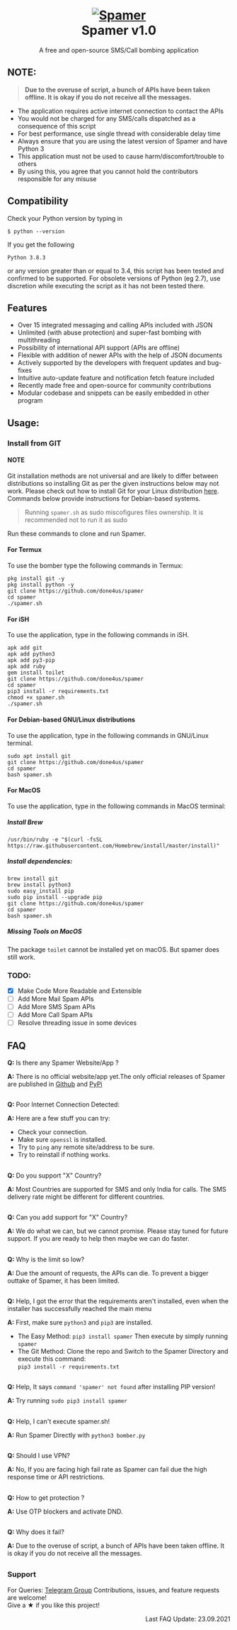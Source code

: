 <h1 align="center">
  <br>
  <a href="https://github.com/done4us/spamer"><img src="https://i.ibb.co/F4HBKqm/TBomb.png" alt="Spamer"></a>
  <br>
  Spamer v1.0
  <br>
</h1>


<p align="center">A free and open-source SMS/Call bombing application</p>

## NOTE:


> **Due to the overuse of script, a bunch of APIs have been taken offline. It is okay if you do not receive all the messages.**


- The application requires active internet connection to contact the APIs
- You would not be charged for any SMS/calls dispatched as a consequence of this script
- For best performance, use single thread with considerable delay time
- Always ensure that you are using the latest version of Spamer and have Python 3
- This application must not be used to cause harm/discomfort/trouble to others
- By using this, you agree that you cannot hold the contributors responsible for any misuse

## Compatibility
Check your Python version by typing in
```shell script
$ python --version
```
If you get the following
```shell script
Python 3.8.3
```
or any version greater than or equal to 3.4, this script has been tested and confirmed to be supported. For obsolete versions of Python (eg 2.7), use discretion while executing the script as it has not been tested there.

## Features

- Over 15 integrated messaging and calling APIs included with JSON
- Unlimited (with abuse protection) and super-fast bombing with multithreading
- Possibility of international API support (APIs are offline)
- Flexible with addition of newer APIs with the help of JSON documents
- Actively supported by the developers with frequent updates and bug-fixes
- Intuitive auto-update feature and notification fetch feature included
- Recently made free and open-source for community contributions
- Modular codebase and snippets can be easily embedded in other program


## Usage:

### Install from GIT

#### NOTE 

Git installation methods are not universal and are likely to differ between distributions so installing Git as per the given instructions below may not work. Please check out how to install Git for your Linux distribution [here](https://git-scm.com/). Commands below provide instructions for Debian-based systems.

>Running `spamer.sh` as sudo miscofigures files ownership. It is recommended not to run it as sudo

Run these commands to clone and run Spamer.

#### For Termux

To use the bomber type the following commands in Termux:
```shell script
pkg install git -y 
pkg install python -y 
git clone https://github.com/done4us/spamer
cd spamer
./spamer.sh
```

#### For iSH

To use the application, type in the following commands in iSH.
```shell script
apk add git
apk add python3
apk add py3-pip
apk add ruby
gem install toilet
git clone https://github.com/done4us/spamer 
cd spamer
pip3 install -r requirements.txt
chmod +x spamer.sh
./spamer.sh
```

#### For Debian-based GNU/Linux distributions

To use the application, type in the following commands in GNU/Linux terminal.
```shell script
sudo apt install git
git clone https://github.com/done4us/spamer
cd spamer
bash spamer.sh
```

#### For MacOS

To use the application, type in the following commands in MacOS terminal:

##### Install Brew

```shell script
/usr/bin/ruby -e "$(curl -fsSL https://raw.githubusercontent.com/Homebrew/install/master/install)"
````

##### Install dependencies:

```shell script
brew install git
brew install python3
sudo easy_install pip
sudo pip install --upgrade pip
git clone https://github.com/done4us/spamer
cd spamer
bash spamer.sh
```


##### Missing Tools on MacOS

The package `toilet` cannot be installed yet on macOS. But spamer does still work.

### TODO:

- [x] Make Code More Readable and Extensible
- [ ] Add More Mail Spam APIs
- [ ] Add More SMS Spam APIs
- [ ] Add More Call Spam APIs
- [ ] Resolve threading issue in some devices

## FAQ

**Q:** Is there any Spamer Website/App ?

**A:** There is no official website/app yet.The only official releases of Spamer are published in [Github](https://github.com/done4us/spamer) and [PyPi](https://pypi.org/project/spamer)
##
**Q:** Poor Internet Connection Detected:

**A:** Here are a few stuff you can try:
- Check your connection.
- Make sure `openssl` is installed.
- Try to `ping` any remote site/address to be sure.
- Try to reinstall if nothing works.
##
**Q:** Do you support "X" Country?

**A:** Most Countries are supported for SMS and only India for calls. The SMS delivery rate might be different for different countries.
##
**Q:** Can you add support for "X" Country?

**A:** We do what we can, but we cannot promise. Please stay tuned for future support. If you are ready to help then maybe we can do faster.
##
**Q:** Why is the limit so low?

**A:** Due the amount of requests, the APIs can die. To prevent a bigger outtake of Spamer, it has been limited. 
##
**Q:** Help, I got the error that the requirements aren't installed, even when the installer has successfully reached the main menu

**A:** First, make sure `python3` and `pip3` are installed. 
- The Easy Method:
   `pip3 install spamer` 
    Then execute by simply running `spamer`
- The Git Method:
    Clone the repo and Switch to the Spamer Directory and execute this command:  
    `pip3 install -r requirements.txt`
##
**Q:** Help, It says `command 'spamer' not found` after installing PIP version!

**A:** Try running `sudo pip3 install spamer`
##
**Q:** Help, I can't execute spamer.sh!

**A:** Run Spamer Directly with `python3 bomber.py`
##
**Q:** Should I use VPN? 

**A:** No, If you are facing high fail rate as Spamer can fail due the high response time or API restrictions.
##
**Q:** How to get protection ?

**A:** Use OTP blockers and activate DND.
##
**Q:** Why does it fail?

**A:** Due to the overuse of script, a bunch of APIs have been taken offline. It is okay if you do not receive all the messages.
##
### Support

For Queries: [Telegram Group](https://t.me/done4us)
Contributions, issues, and feature requests are welcome!  
Give a ★ if you like this project!

<p align="right"> Last FAQ Update: 23.09.2021 </p>
